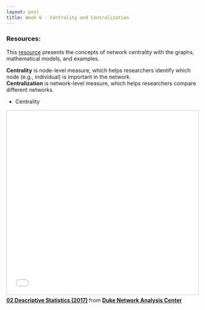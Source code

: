```yaml
---
layout: post
title: Week 6 - Centrality and Centralization
---
```


### Resources: 
This [resource](https://cs.brynmawr.edu/Courses/cs380/spring2013/section02/slides/05_Centrality.pdf) presents the concepts of network centrality with the graphs, mathematical models, and examples.

<p class="message">
<b>Centrality</b> is node-level measure, which helps researchers identify which node (e.g., individual) is important in the network.<br>
<b>Centralization</b> is network-level measure, which helps researchers compare different networks.
</p>

* Centrality
<iframe src="//www.slideshare.net/slideshow/embed_code/key/hLyaZn5N9vhORB" width="595" height="485" frameborder="0" marginwidth="0" marginheight="0" scrolling="no" style="border:1px solid #CCC; border-width:1px; margin-bottom:5px; max-width: 100%;" allowfullscreen> </iframe> <div style="margin-bottom:5px"> <strong> <a href="//www.slideshare.net/dnac2017/tuesday-morning-lecture-descriptive-statistics" title="02 Descriptive Statistics (2017)" target="_blank">02 Descriptive Statistics (2017)</a> </strong> from <strong><a href="https://www.slideshare.net/dnac2017" target="_blank">Duke Network Analysis Center</a></strong> </div>
